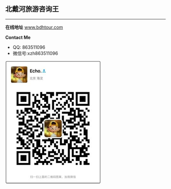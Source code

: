 ## 北戴河旅游咨询王


----------

**在线地址**
www.bdhtour.com


 **Contact Me**
 * QQ: 863511096
 * 微信号:xzh863511096
 <img src="https://github.com/echo-bupt/cloudprint/blob/master/wx.jpg" width = "300px" />
  



